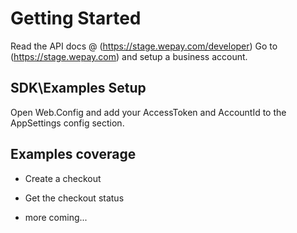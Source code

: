Getting Started
============
Read the API docs @ (https://stage.wepay.com/developer)
Go to (https://stage.wepay.com) and setup a business account.

SDK\Examples Setup
------------
Open Web.Config and add your AccessToken and AccountId to the AppSettings config section.


Examples coverage
------------------------
* Create a checkout

* Get the checkout status

* more coming...